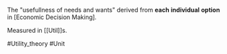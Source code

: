 The "usefullness of needs and wants" derived from **each** **individual** **option** in [Economic Decision Making].

Measured in [[Util]]s.

#Utility_theory #Unit 